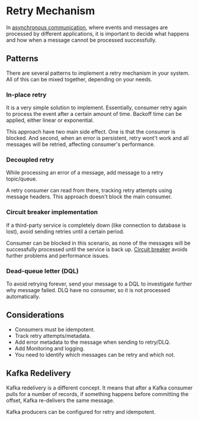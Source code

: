 # Retry Mechanism

In [asynchronous communication](../communication/asynchronous-messaging.md),
where events and messages are processed by different applications, it is
important to decide what happens and how when a message cannot be processed
successfully.

## Patterns

There are several patterns to implement a retry mechanism in your system. All of
this can be mixed together, depending on your needs.

### In-place retry

It is a very simple solution to implement. Essentially, consumer retry again to
process the event after a certain amount of time. Backoff time can be applied,
either linear or exponential.

This approach have two main side effect. One is that the consumer is blocked.
And second, when an error is persistent, retry wont't work and all messages will
be retried, affecting consumer's performance.

### Decoupled retry

While processing an error of a message, add message to a retry topic/queue.

A retry consumer can read from there, tracking retry attempts using message
headers. This approach doesn't block the main consumer.

### Circuit breaker implementation

If a third-party service is completely down (like connection to database is
lost), avoid sending retries until a certain period.

Consumer can be blocked in this scenario, as none of the messages will be
successfully processed until the service is back up.
[Circuit breaker](../microservices/circuit-breaker.md) avoids further problems
and performance issues.

### Dead-queue letter (DQL)

To avoid retrying forever, send your message to a DQL to investigate further why
message failed. DLQ have no consumer, so it is not processed automatically.

## Considerations

- Consumers must be idempotent.
- Track retry attempts/metadata.
- Add error metadata to the message when sending to retry/DLQ.
- Add Monitoring and logging.
- You need to identify which messages can be retry and which not.

## Kafka Redelivery

Kafka redelivery is a different concept. It means that after a Kafka consumer
pulls for a number of records, if something happens before committing the
offset, Kafka re-delivers the same message.

Kafka producers can be configured for retry and idempotent.
